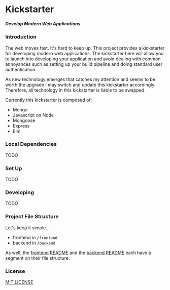 # Kickstarter
##### Develop Modern Web Applications

### Introduction

The web moves fast. It's hard to keep up. This project provides a kickstarter for
developing modern web applications. The kickstarter here will allow you to launch
into developing your application and avoid dealing with common annoyances such as
setting up your build pipeline and doing standard user authentication.

As new technology emerges that catches my attention and seems to be worth the upgrade
I may switch and update this kickstarter accordingly. Therefore, all technology
in this kickstarter is liable to be swapped.

Currently this kickstarter is composed of:
  - Mongo
  - Javascript on Node
  - Mongoose
  - Express
  - Elm

### Local Dependencies

TODO

### Set Up

TODO

### Developing

TODO

### Project File Structure

Let's keep it simple...
  - frontend in `/frontend`
  - backend in `/backend`

As well, the [frontend README](/frontend/README.md) and the
[backend README](/backend/README.md) each have a segment on their file
structure.

### License

[MIT LICENSE](/LICENSE)
